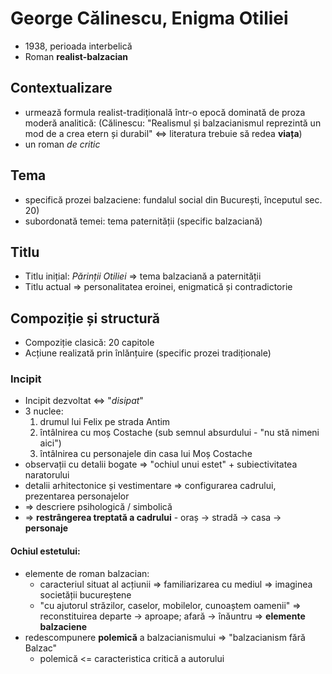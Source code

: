George Călinescu, Enigma Otiliei
===

* 1938, perioada interbelică
* Roman **realist-balzacian**

## Contextualizare

* urmează formula realist-tradițională într-o epocă dominată de proza moderă analitică: (Călinescu: "Realismul și balzacianismul reprezintă un mod de a crea etern și durabil" <=> literatura trebuie să redea **viața**)
* un roman *de critic*

## Tema

* specifică prozei balzaciene: fundalul social din București, începutul sec. 20)
* subordonată temei: tema paternității (specific balzaciană)

## Titlu

* Titlu inițial: *Părinții Otiliei* => tema balzaciană a paternității
* Titlu actual => personalitatea eroinei, enigmatică și contradictorie

## Compoziție și structură

* Compoziție clasică: 20 capitole
* Acțiune realizată prin înlănțuire (specific prozei tradiționale)

### Incipit

* Incipit dezvoltat <=> "*disipat*"
* 3 nuclee:
	1. drumul lui Felix pe strada Antim
	2. întâlnirea cu moș Costache (sub semnul absurdului - "nu stă nimeni aici")
	3. întâlnirea cu personajele din casa lui Moș Costache
* observații cu detalii bogate => "ochiul unui estet" + subiectivitatea naratorului
* detalii arhitectonice și vestimentare => configurarea cadrului, prezentarea personajelor
* => descriere psihologică / simbolică
* => **restrângerea treptată a cadrului** - oraș -> stradă -> casa -> **personaje**

#### Ochiul estetului:

* elemente de roman balzacian:
	* caracteriul situat al acțiunii => familiarizarea cu mediul
	  => imaginea societății bucureștene
	* "cu ajutorul străzilor, caselor, mobilelor, cunoaștem oamenii"
	  => reconstituirea departe -> aproape; afară -> înăuntru
	  => **elemente balzaciene**
* redescompunere **polemică** a balzacianismului => "balzacianism fără Balzac"
	* polemică <= caracteristica critică a autorului



